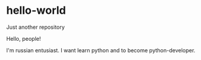 # hello-world
Just another repository

Hello, people!

I'm russian entusiast. I want learn python and to become python-developer.
